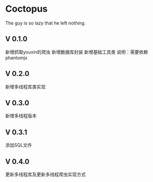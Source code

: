 # Coctopus
The guy is so lazy that he left nothing.

## V 0.1.0
新增抓取youxin的爬虫
新增数据库封装
新增基础工具类
说明：需要依赖phantomjs

## V 0.2.0
新增多线程库类实现

## V 0.3.0
新增多线程版本

## V 0.3.1
添加SQL文件

## V 0.4.0
更新多线程库及更新多线程爬虫实现方式